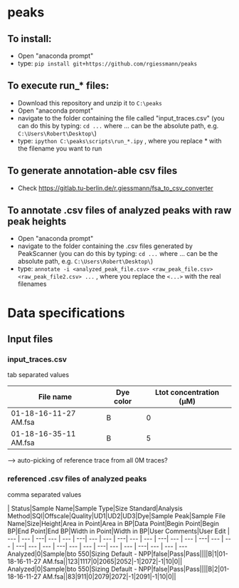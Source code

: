 # peaks

## To install:
* Open "anaconda prompt"
* type: `pip install git+https://github.com/rgiessmann/peaks`

## To execute run_* files:
* Download this repository and unzip it to `C:\peaks`
* Open "anaconda prompt"
* navigate to the folder containing the file called "input_traces.csv" (you can do this by typing: `cd ...` where ... can be the absolute path, e.g. `C:\Users\Robert\Desktop\`)
* type: `ipython C:\peaks\scripts\run_*.ipy` , where you replace * with the filename you want to run

## To generate annotation-able csv files
* Check https://gitlab.tu-berlin.de/r.giessmann/fsa_to_csv_converter

## To annotate .csv files of analyzed peaks with raw peak heights
* Open "anaconda prompt"
* navigate to the folder containing the .csv files generated by PeakScanner (you can do this by typing: `cd ...` where ... can be the absolute path, e.g. `C:\Users\Robert\Desktop\`)
* type: `annotate -i <analyzed_peak_file.csv> <raw_peak_file.csv> <raw_peak_file2.csv> ...` , where you replace the `<...>` with the real filenames


# Data specifications

## Input files

### input_traces.csv

tab separated values

|File name |Dye color | Ltot concentration (µM)
| --- | --- | ---
|01-18-16-11-27 AM.fsa|B|0
|01-18-16-35-11 AM.fsa|B|5

--> auto-picking of reference trace from all 0M traces?

### referenced .csv files of analyzed peaks

comma separated values

| Status|Sample Name|Sample Type|Size Standard|Analysis Method|SQI|Offscale|Quality|UD1|UD2|UD3|Dye|Sample Peak|Sample File Name|Size|Height|Area in Point|Area in BP|Data Point|Begin Point|Begin BP|End Point|End BP|Width in Point|Width in BP|User Comments|User Edit
| --- | --- | ---| --- | --- | ---| --- | --- | ---| --- | --- | ---| --- | --- | ---| --- | --- | ---| --- | --- | ---| --- | --- | ---| --- | --- | ---| --- | --- | ---
Analyzed|0|Sample|bto 550|Sizing Default - NPP|false|Pass|Pass||||B|1|01-18-16-11-27 AM.fsa||123|1117|0|2065|2052|-1|2072|-1|10|0||
Analyzed|0|Sample|bto 550|Sizing Default - NPP|false|Pass|Pass||||B|2|01-18-16-11-27 AM.fsa||83|911|0|2079|2072|-1|2091|-1|10|0||
